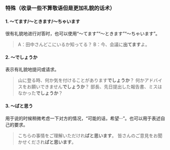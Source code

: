 ### 特殊（收录一些不算敬语但是更加礼貌的话术）
#### 1. 〜てます/〜ときます/〜ちゃいます
很有礼貌地进行对答时，也可以使用“〜てます”“〜ときます”“〜ちゃいます”。
> A：田中さんどこにいるか知ってる？
> B：今、会議に**出てます**よ。

#### 2. 〜でしょうか
表示有礼貌地提问或请求。
>山に登る時、何か気を付けることがあります**でしょうか**？
>何かアドバイスをお願いできません**でしょうか**？
>部長、先日提出した報告書、ミスはなかった**でしょうか**？

#### 3. 〜ばと思う
用于说的时候稍微考虑一下对方的情况，“可能的话，希望···”。也可以用于表述自己的要求。
> こちらの事情をご理解いただけれ**ばと思います**。
> 皆さんのご意見をお聞かせくだされ**ばと思います**。
